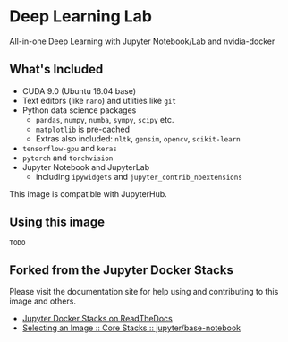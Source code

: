 # Deep Learning Lab

All-in-one Deep Learning with Jupyter Notebook/Lab and nvidia-docker

## What's Included

* CUDA 9.0 (Ubuntu 16.04 base)
* Text editors (like `nano`) and utlities like `git`
* Python data science packages
  * `pandas`, `numpy`, `numba`, `sympy`, `scipy` etc.
  * `matplotlib` is pre-cached
  * Extras also included: `nltk`, `gensim`, `opencv`, `scikit-learn`
* `tensorflow-gpu` and `keras`
* `pytorch` and `torchvision`
* Jupyter Notebook and JupyterLab
  * including `ipywidgets` and `jupyter_contrib_nbextensions`

This image is compatible with JupyterHub.

## Using this image

```
TODO
```

## Forked from the Jupyter Docker Stacks

Please visit the documentation site for help using and contributing to this image and others.

* [Jupyter Docker Stacks on ReadTheDocs](http://jupyter-docker-stacks.readthedocs.io/en/latest/index.html)
* [Selecting an Image :: Core Stacks :: jupyter/base-notebook](http://jupyter-docker-stacks.readthedocs.io/en/latest/using/selecting.html#jupyter-base-notebook)

